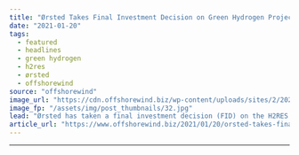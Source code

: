 ```yaml
---
title: "Ørsted Takes Final Investment Decision on Green Hydrogen Project"
date: "2021-01-20"
tags: 
  - featured
  - headlines
  - green hydrogen
  - h2res
  - ørsted
  - offshorewind
source: "offshorewind"
image_url: "https://cdn.offshorewind.biz/wp-content/uploads/sites/2/2021/01/20085006/Orsted_H2RES-site.jpg"
image_fp: "/assets/img/post_thumbnails/32.jpg"
lead: "Ørsted has taken a final investment decision (FID) on the H2RES green hydrogen demonstration"
article_url: "https://www.offshorewind.biz/2021/01/20/orsted-takes-final-investment-decision-on-green-hydrogen-project/"
---
```


---
